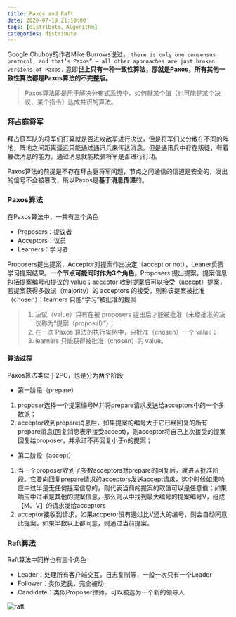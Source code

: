```yaml
---
title: Paxos and Raft
date: 2020-07-19 21:10:00
tags: [distribute、Algorithm]
categories: distribute
---
```

Google Chubby的作者Mike Burrows说过， `there is only one consensus protocol, and that’s Paxos” – all other approaches are just broken versions of Paxos.` 意即**世上只有一种一致性算法，那就是Paxos，所有其他一致性算法都是Paxos算法的不完整版。**

<!-- more -->

>  Paxos算法即是用于解决分布式系统中，如何就某个值（也可能是某个决议、某个指令）达成共识的算法。

### 拜占庭将军

拜占庭军队的将军们打算就是否进攻敌军进行决议，但是将军们又分散在不同的阵地，阵地之间距离遥远只能通过通讯兵来传达消息。但是通讯兵中存在叛徒，有着篡改消息的能力，通过消息就能欺骗将军是否进行行动。

Paxos算法的前提是不存在拜占庭将军问题，节点之间通信的信道是安全的，发出的信号不会被篡改，所以Paxos是**基于消息传递**的。

###  Paxos算法

在Paxos算法中，一共有三个角色

- Proposers：提议者
- Acceptors：议员
- Learners：学习者

Proposers提出提案，Acceptor对提案作出决定（accept or not），Leaner负责学习提案结果。**一个节点可能同时作为3个角色**。Proposers 提出提案，提案信息包括提案编号和提议的 value；acceptor 收到提案后可以接受（accept）提案，若提案获得多数派（majority）的 acceptors 的接受，则称该提案被批准（chosen）；learners 只能“学习”被批准的提案

> 1. 决议（value）只有在被 proposers 提出后才能被批准（未经批准的决议称为“提案（proposal）”）；
> 2. 在一次 Paxos 算法的执行实例中，只批准（chosen）一个 value；
> 3. learners 只能获得被批准（chosen）的 value。

#### 算法过程

Paxos算法类似于2PC，也是分为两个阶段

- 第一阶段（prepare）

1. proposer选择一个提案编号M并将prepare请求发送给acceptors中的一个多数派；
2. acceptor收到prepare消息后，如果提案的编号大于它已经回复的所有prepare消息(回复消息表示接受accept)，则acceptor将自己上次接受的提案回复给proposer，并承诺不再回复小于n的提案；

- 第二阶段（accept）

1. 当一个proposer收到了多数acceptors对prepare的回复后，就进入批准阶段。它要向回复prepare请求的acceptors发送accept请求，这个时候如果响应中过半是无任何提案信息的，则代表当前的提案的取值可以是任意值；如果响应中过半是其他的提案信息，那么则从中找到最大编号的提案编号V，组成【M、V】的请求发给acceptors
2. acceptor接收到请求，如果accpetor没有通过比V还大的编号，则会自动同意此提案。如果半数以上都同意，则通过当前提案。



### Raft算法

Raft算法中同样也有三个角色

- Leader：处理所有客户端交互，日志复制等，一般一次只有一个Leader
- Follower：类似选民，完全被动
- Candidate：类似Proposer律师，可以被选为一个新的领导人 

![raft](https://miro.medium.com/max/580/1*TO9R_SS5Tfn07b0sObfhgg.png)



